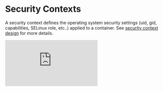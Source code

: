 # Security Contexts

A security context defines the operating system security settings (uid, gid, capabilities, SELinux role, etc..) applied to a container. See [security context design](http://releases.k8s.io/HEAD/docs/design/security_context.md) for more details.


[![Analytics](https://kubernetes-site.appspot.com/UA-36037335-10/GitHub/docs/security_context.md?pixel)]()
